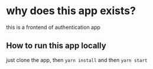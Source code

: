 # why does this app exists?

this is a frontend of authentication app

## How to run this app locally

just clone the app, then `yarn install` and then `yarn start`
